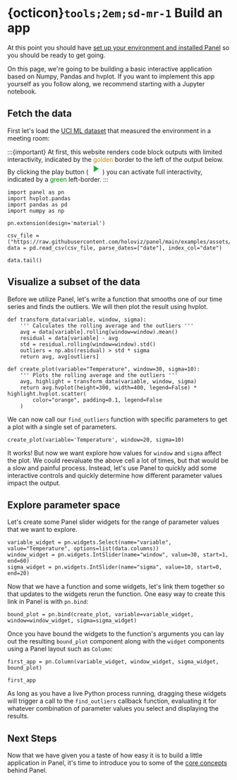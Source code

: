 # {octicon}`tools;2em;sd-mr-1` Build an app

At this point you should have [set up your environment and installed Panel](installation.md) so you should be ready to get going.

On this page, we're going to be building a basic interactive application based on Numpy, Pandas and hvplot. If you want to implement this app yourself as you follow along, we recommend starting with a Jupyter notebook.

## Fetch the data

First let's load the [UCI ML dataset](http://archive.ics.uci.edu/ml/datasets/Occupancy+Detection+) that measured the environment in a meeting room:

:::{important}
At first, this website renders code block outputs with limited interactivity, indicated by the <font color="darkgoldenrod">golden</font> border to the left of the output below. By clicking the play button (<svg class="pyodide-run-icon" style="width:32px;height:25px" viewBox="0 0 24 24"> <path stroke="none" fill="#28a745" d="M8,5.14V19.14L19,12.14L8,5.14Z"></path> </svg>) you can activate full interactivity, indicated by a <font color="green">green</font> left-border.
:::

```{pyodide}
import panel as pn
import hvplot.pandas
import pandas as pd
import numpy as np

pn.extension(design='material')

csv_file = ("https://raw.githubusercontent.com/holoviz/panel/main/examples/assets/occupancy.csv")
data = pd.read_csv(csv_file, parse_dates=["date"], index_col="date")

data.tail()
```

## Visualize a subset of the data

Before we utilize Panel, let's write a function that smooths one of our time series and finds the outliers. We will then plot the result using hvplot.

```{pyodide}
def transform_data(variable, window, sigma):
    ''' Calculates the rolling average and the outliers '''
    avg = data[variable].rolling(window=window).mean()
    residual = data[variable] - avg
    std = residual.rolling(window=window).std()
    outliers = np.abs(residual) > std * sigma
    return avg, avg[outliers]

def create_plot(variable="Temperature", window=30, sigma=10):
    ''' Plots the rolling average and the outliers '''
    avg, highlight = transform_data(variable, window, sigma)
    return avg.hvplot(height=300, width=400, legend=False) * highlight.hvplot.scatter(
        color="orange", padding=0.1, legend=False
    )
```

We can now call our `find_outliers` function with specific parameters to get a plot with a single set of parameters.

```{pyodide}
create_plot(variable='Temperature', window=20, sigma=10)
```

It works! But now we want explore how values for `window` and `sigma` affect the plot. We could reevaluate the above cell a lot of times, but that would be a slow and painful process. Instead, let's use Panel to quickly add some interactive controls and quickly determine how different parameter values impact the output.

## Explore parameter space

Let's create some Panel slider widgets for the range of parameter values that we want to explore.

```{pyodide}
variable_widget = pn.widgets.Select(name="variable", value="Temperature", options=list(data.columns))
window_widget = pn.widgets.IntSlider(name="window", value=30, start=1, end=60)
sigma_widget = pn.widgets.IntSlider(name="sigma", value=10, start=0, end=20)
```

Now that we have a function and some widgets, let's link them together so that updates to the widgets rerun the function. One easy way to create this link in Panel is with `pn.bind`:

```{pyodide}
bound_plot = pn.bind(create_plot, variable=variable_widget, window=window_widget, sigma=sigma_widget)
```

Once you have bound the widgets to the function's arguments you can lay out the resulting `bound_plot` component along with the `widget` components using a Panel layout such as `Column`:


```{pyodide}
first_app = pn.Column(variable_widget, window_widget, sigma_widget, bound_plot)

first_app
```

As long as you have a live Python process running, dragging these widgets will trigger a call to the `find_outliers` callback function, evaluating it for whatever combination of parameter values you select and displaying the results.

## Next Steps

Now that we have given you a taste of how easy it is to build a little application in Panel, it's time to introduce you to some of the [core concepts](core_concepts.md) behind Panel.
